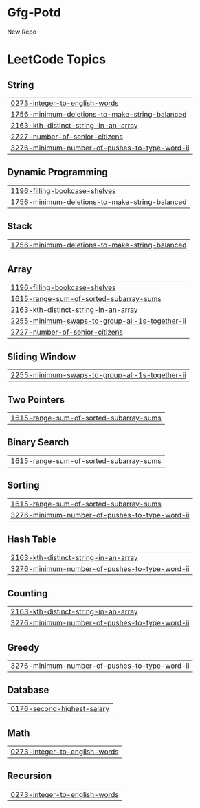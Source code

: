 # Gfg-Potd
New Repo

<!---LeetCode Topics Start-->
# LeetCode Topics
## String
|  |
| ------- |
| [0273-integer-to-english-words](https://github.com/sameem74/Gfg-Potd/tree/master/0273-integer-to-english-words) |
| [1756-minimum-deletions-to-make-string-balanced](https://github.com/sameem74/Gfg-Potd/tree/master/1756-minimum-deletions-to-make-string-balanced) |
| [2163-kth-distinct-string-in-an-array](https://github.com/sameem74/Gfg-Potd/tree/master/2163-kth-distinct-string-in-an-array) |
| [2727-number-of-senior-citizens](https://github.com/sameem74/Gfg-Potd/tree/master/2727-number-of-senior-citizens) |
| [3276-minimum-number-of-pushes-to-type-word-ii](https://github.com/sameem74/Gfg-Potd/tree/master/3276-minimum-number-of-pushes-to-type-word-ii) |
## Dynamic Programming
|  |
| ------- |
| [1196-filling-bookcase-shelves](https://github.com/sameem74/Gfg-Potd/tree/master/1196-filling-bookcase-shelves) |
| [1756-minimum-deletions-to-make-string-balanced](https://github.com/sameem74/Gfg-Potd/tree/master/1756-minimum-deletions-to-make-string-balanced) |
## Stack
|  |
| ------- |
| [1756-minimum-deletions-to-make-string-balanced](https://github.com/sameem74/Gfg-Potd/tree/master/1756-minimum-deletions-to-make-string-balanced) |
## Array
|  |
| ------- |
| [1196-filling-bookcase-shelves](https://github.com/sameem74/Gfg-Potd/tree/master/1196-filling-bookcase-shelves) |
| [1615-range-sum-of-sorted-subarray-sums](https://github.com/sameem74/Gfg-Potd/tree/master/1615-range-sum-of-sorted-subarray-sums) |
| [2163-kth-distinct-string-in-an-array](https://github.com/sameem74/Gfg-Potd/tree/master/2163-kth-distinct-string-in-an-array) |
| [2255-minimum-swaps-to-group-all-1s-together-ii](https://github.com/sameem74/Gfg-Potd/tree/master/2255-minimum-swaps-to-group-all-1s-together-ii) |
| [2727-number-of-senior-citizens](https://github.com/sameem74/Gfg-Potd/tree/master/2727-number-of-senior-citizens) |
## Sliding Window
|  |
| ------- |
| [2255-minimum-swaps-to-group-all-1s-together-ii](https://github.com/sameem74/Gfg-Potd/tree/master/2255-minimum-swaps-to-group-all-1s-together-ii) |
## Two Pointers
|  |
| ------- |
| [1615-range-sum-of-sorted-subarray-sums](https://github.com/sameem74/Gfg-Potd/tree/master/1615-range-sum-of-sorted-subarray-sums) |
## Binary Search
|  |
| ------- |
| [1615-range-sum-of-sorted-subarray-sums](https://github.com/sameem74/Gfg-Potd/tree/master/1615-range-sum-of-sorted-subarray-sums) |
## Sorting
|  |
| ------- |
| [1615-range-sum-of-sorted-subarray-sums](https://github.com/sameem74/Gfg-Potd/tree/master/1615-range-sum-of-sorted-subarray-sums) |
| [3276-minimum-number-of-pushes-to-type-word-ii](https://github.com/sameem74/Gfg-Potd/tree/master/3276-minimum-number-of-pushes-to-type-word-ii) |
## Hash Table
|  |
| ------- |
| [2163-kth-distinct-string-in-an-array](https://github.com/sameem74/Gfg-Potd/tree/master/2163-kth-distinct-string-in-an-array) |
| [3276-minimum-number-of-pushes-to-type-word-ii](https://github.com/sameem74/Gfg-Potd/tree/master/3276-minimum-number-of-pushes-to-type-word-ii) |
## Counting
|  |
| ------- |
| [2163-kth-distinct-string-in-an-array](https://github.com/sameem74/Gfg-Potd/tree/master/2163-kth-distinct-string-in-an-array) |
| [3276-minimum-number-of-pushes-to-type-word-ii](https://github.com/sameem74/Gfg-Potd/tree/master/3276-minimum-number-of-pushes-to-type-word-ii) |
## Greedy
|  |
| ------- |
| [3276-minimum-number-of-pushes-to-type-word-ii](https://github.com/sameem74/Gfg-Potd/tree/master/3276-minimum-number-of-pushes-to-type-word-ii) |
## Database
|  |
| ------- |
| [0176-second-highest-salary](https://github.com/sameem74/Gfg-Potd/tree/master/0176-second-highest-salary) |
## Math
|  |
| ------- |
| [0273-integer-to-english-words](https://github.com/sameem74/Gfg-Potd/tree/master/0273-integer-to-english-words) |
## Recursion
|  |
| ------- |
| [0273-integer-to-english-words](https://github.com/sameem74/Gfg-Potd/tree/master/0273-integer-to-english-words) |
<!---LeetCode Topics End-->